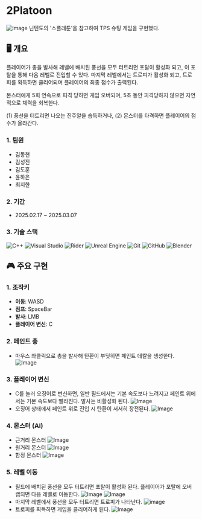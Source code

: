# 2Platoon
![image](https://github.com/user-attachments/assets/88010164-ac4c-4aa5-9fb1-a087625a2cd9)
닌텐도의 '스플래툰'을 참고하여 TPS 슈팅 게임을 구현했다.
## 🖥️ 개요
플레이어가 총을 발사해 레벨에 배치된 풍선을 모두 터트리면 포탈이 활성화 되고, 이 포탈을 통해 다음 레벨로 진입할 수 있다. 마지막 레벨에서는 트로피가 활성화 되고, 트로피를 획득하면 클리어되며 플레이어의 최종 점수가 출력된다.

몬스터에게 5회 연속으로 피격 당하면 게임 오버되며, 5초 동안 피격당하지 않으면 자연적으로 체력을 회복한다.

(1) 풍선을 터트리면 나오는 진주알을 습득하거나, (2) 몬스터를 타격하면 플레이어의 점수가 올라간다.
### 1. 팀원
- 김동현
- 김성진
- 김도훈
- 윤하은
- 최지한
### 2. 기간
- 2025.02.17 ~ 2025.03.07
### 3. 기술 스택
![C++](https://img.shields.io/badge/c++-%2300599C.svg?style=for-the-badge&logo=c%2B%2B&logoColor=white)
![Visual Studio](https://img.shields.io/badge/Visual%20Studio-5C2D91.svg?style=for-the-badge&logo=visual-studio&logoColor=white)
![Rider](https://img.shields.io/badge/Rider-000000.svg?style=for-the-badge&logo=Rider&logoColor=white&color=black&labelColor=crimson)
![Unreal Engine](https://img.shields.io/badge/unrealengine-%23313131.svg?style=for-the-badge&logo=unrealengine&logoColor=white)
![Git](https://img.shields.io/badge/git-%23F05033.svg?style=for-the-badge&logo=git&logoColor=white)
![GitHub](https://img.shields.io/badge/github-%23121011.svg?style=for-the-badge&logo=github&logoColor=white)
![Blender](https://img.shields.io/badge/blender-%23F5792A.svg?style=for-the-badge&logo=blender&logoColor=white)

## 🎮 주요 구현
### 1. 조작키
- **이동**: WASD
- **점프**: SpaceBar
- **발사**: LMB
- **플레이어 변신**: C
### 2. 페인트 총
- 마우스 좌클릭으로 총을 발사해 탄환이 부딪히면 페인트 데칼을 생성한다.
![Image](https://github.com/user-attachments/assets/a8dd2820-93c5-4064-b41b-b26e8bb95a7e)
### 3. 플레이어 변신
- C를 눌러 오징어로 변신하면, 일반 필드에서는 기본 속도보다 느려지고 페인트 위에서는 기본 속도보다 빨라진다. 발사는 비활성화 된다.
![Image](https://github.com/user-attachments/assets/cb612631-30e3-4370-9087-3fb7b8cada20)
- 오징어 상태에서 페인트 위로 진입 시 탄환이 서서히 장전된다.
![Image](https://github.com/user-attachments/assets/baae8f5e-684d-4365-8f48-9ac886c04440)
### 4. 몬스터 (AI)
- 근거리 몬스터
![Image](https://github.com/user-attachments/assets/cfcc3e53-2282-472c-a8ac-4e1351fdd36b)
- 원거리 몬스터
![Image](https://github.com/user-attachments/assets/c754cb3b-d096-48d8-9abf-4986be7ac339)
- 함정 몬스터
![Image](https://github.com/user-attachments/assets/8e63a75e-fbc5-428b-977f-b22adf89abd3)
### 5. 레벨 이동
- 필드에 배치된 풍선을 모두 터트리면 포탈이 활성화 된다. 플레이어가 포탈에 오버랩되면 다음 레벨로 이동한다.
![Image](https://github.com/user-attachments/assets/8e151156-5c53-4ec0-bd01-08db69f6a89e)
![Image](https://github.com/user-attachments/assets/0ec9d7e2-b8e1-4fb9-aabd-ec2e8c328d80)
- 마지막 레벨에서 풍선을 모두 터트리면 트로피가 나타난다.
![image](https://github.com/user-attachments/assets/e7db2320-aec0-4816-ac6b-03aa30fc5211)
- 트로피를 획득하면 게임을 클리어하게 된다.
![Image](https://github.com/user-attachments/assets/34e8e2be-8b55-44b6-bbdd-8d56b2b4e652)
